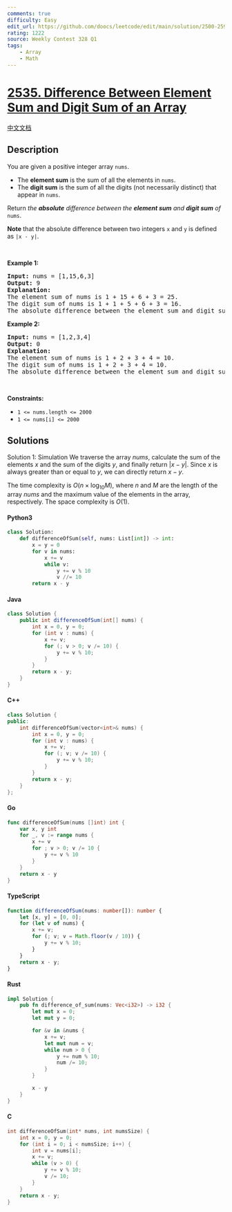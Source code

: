 ```yaml
---
comments: true
difficulty: Easy
edit_url: https://github.com/doocs/leetcode/edit/main/solution/2500-2599/2535.Difference%20Between%20Element%20Sum%20and%20Digit%20Sum%20of%20an%20Array/README_EN.md
rating: 1222
source: Weekly Contest 328 Q1
tags:
    - Array
    - Math
---
```


<!-- problem:start -->

# [2535. Difference Between Element Sum and Digit Sum of an Array](https://leetcode.com/problems/difference-between-element-sum-and-digit-sum-of-an-array)

[中文文档](/solution/2500-2599/2535.Difference%20Between%20Element%20Sum%20and%20Digit%20Sum%20of%20an%20Array/README.md)

## Description

<!-- description:start -->

<p>You are given a positive integer array <code>nums</code>.</p>

<ul>
	<li>The <strong>element sum</strong> is the sum of all the elements in <code>nums</code>.</li>
	<li>The <strong>digit sum</strong> is the sum of all the digits (not necessarily distinct) that appear in <code>nums</code>.</li>
</ul>

<p>Return <em>the <strong>absolute</strong> difference between the <strong>element sum</strong> and <strong>digit sum</strong> of </em><code>nums</code>.</p>

<p><strong>Note</strong> that the absolute difference between two integers <code>x</code> and <code>y</code> is defined as <code>|x - y|</code>.</p>

<p>&nbsp;</p>
<p><strong class="example">Example 1:</strong></p>

<pre>
<strong>Input:</strong> nums = [1,15,6,3]
<strong>Output:</strong> 9
<strong>Explanation:</strong>
The element sum of nums is 1 + 15 + 6 + 3 = 25.
The digit sum of nums is 1 + 1 + 5 + 6 + 3 = 16.
The absolute difference between the element sum and digit sum is |25 - 16| = 9.
</pre>

<p><strong class="example">Example 2:</strong></p>

<pre>
<strong>Input:</strong> nums = [1,2,3,4]
<strong>Output:</strong> 0
<strong>Explanation:</strong>
The element sum of nums is 1 + 2 + 3 + 4 = 10.
The digit sum of nums is 1 + 2 + 3 + 4 = 10.
The absolute difference between the element sum and digit sum is |10 - 10| = 0.
</pre>

<p>&nbsp;</p>
<p><strong>Constraints:</strong></p>

<ul>
	<li><code>1 &lt;= nums.length &lt;= 2000</code></li>
	<li><code>1 &lt;= nums[i] &lt;= 2000</code></li>
</ul>

<!-- description:end -->

## Solutions

<!-- solution:start -->

Solution 1: Simulation
We traverse the array $\textit{nums}$, calculate the sum of the elements $x$ and the sum of the digits $y$, and finally return $|x - y|$. Since $x$ is always greater than or equal to $y$, we can directly return $x - y$.

The time complexity is $O(n \times \log_{10} M)$, where $n$ and $M$ are the length of the array $\textit{nums}$ and the maximum value of the elements in the array, respectively. The space complexity is $O(1)$.

<!-- tabs:start -->

#### Python3

```python
class Solution:
    def differenceOfSum(self, nums: List[int]) -> int:
        x = y = 0
        for v in nums:
            x += v
            while v:
                y += v % 10
                v //= 10
        return x - y
```

#### Java

```java
class Solution {
    public int differenceOfSum(int[] nums) {
        int x = 0, y = 0;
        for (int v : nums) {
            x += v;
            for (; v > 0; v /= 10) {
                y += v % 10;
            }
        }
        return x - y;
    }
}
```

#### C++

```cpp
class Solution {
public:
    int differenceOfSum(vector<int>& nums) {
        int x = 0, y = 0;
        for (int v : nums) {
            x += v;
            for (; v; v /= 10) {
                y += v % 10;
            }
        }
        return x - y;
    }
};
```

#### Go

```go
func differenceOfSum(nums []int) int {
	var x, y int
	for _, v := range nums {
		x += v
		for ; v > 0; v /= 10 {
			y += v % 10
		}
	}
	return x - y
}
```

#### TypeScript

```ts
function differenceOfSum(nums: number[]): number {
    let [x, y] = [0, 0];
    for (let v of nums) {
        x += v;
        for (; v; v = Math.floor(v / 10)) {
            y += v % 10;
        }
    }
    return x - y;
}
```

#### Rust

```rust
impl Solution {
    pub fn difference_of_sum(nums: Vec<i32>) -> i32 {
        let mut x = 0;
        let mut y = 0;

        for &v in &nums {
            x += v;
            let mut num = v;
            while num > 0 {
                y += num % 10;
                num /= 10;
            }
        }

        x - y
    }
}
```

#### C

```c
int differenceOfSum(int* nums, int numsSize) {
    int x = 0, y = 0;
    for (int i = 0; i < numsSize; i++) {
        int v = nums[i];
        x += v;
        while (v > 0) {
            y += v % 10;
            v /= 10;
        }
    }
    return x - y;
}
```

<!-- tabs:end -->

<!-- solution:end -->

<!-- problem:end -->
